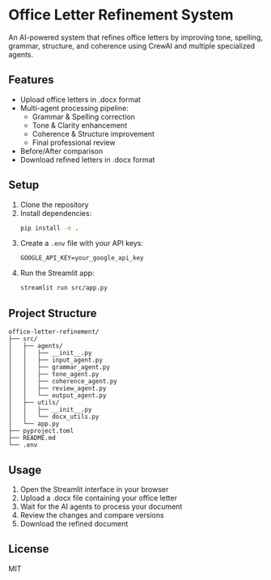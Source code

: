 # Office Letter Refinement System

An AI-powered system that refines office letters by improving tone, spelling, grammar, structure, and coherence using CrewAI and multiple specialized agents.

## Features

- Upload office letters in .docx format
- Multi-agent processing pipeline:
  - Grammar & Spelling correction
  - Tone & Clarity enhancement
  - Coherence & Structure improvement
  - Final professional review
- Before/After comparison
- Download refined letters in .docx format

## Setup

1. Clone the repository
2. Install dependencies:
   ```bash
   pip install -e .
   ```
3. Create a `.env` file with your API keys:
   ```
   GOOGLE_API_KEY=your_google_api_key
   ```
4. Run the Streamlit app:
   ```bash
   streamlit run src/app.py
   ```

## Project Structure

```
office-letter-refinement/
├── src/
│   ├── agents/
│   │   ├── __init__.py
│   │   ├── input_agent.py
│   │   ├── grammar_agent.py
│   │   ├── tone_agent.py
│   │   ├── coherence_agent.py
│   │   ├── review_agent.py
│   │   └── output_agent.py
│   ├── utils/
│   │   ├── __init__.py
│   │   └── docx_utils.py
│   └── app.py
├── pyproject.toml
├── README.md
└── .env
```

## Usage

1. Open the Streamlit interface in your browser
2. Upload a .docx file containing your office letter
3. Wait for the AI agents to process your document
4. Review the changes and compare versions
5. Download the refined document

## License

MIT
